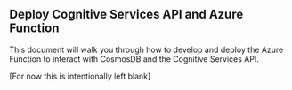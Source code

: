 ## Deploy Cognitive Services API and Azure Function
This document will walk you through how to develop and deploy the Azure Function to interact with CosmosDB and the Cognitive Services API.

[For now this is intentionally left blank]